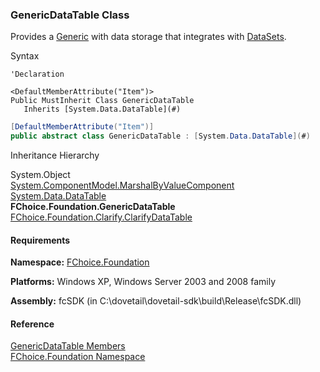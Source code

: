 ﻿### GenericDataTable Class

Provides a [Generic](fcSDK~FChoice.Foundation.FCGeneric.md) with data storage that integrates with [DataSets](http://msdn.microsoft.com/library/default.asp?url=/library/en-us/vbcon/html/vbcondatasets.asp).

Syntax

```vbnet
'Declaration

<DefaultMemberAttribute("Item")>
Public MustInherit Class GenericDataTable 
   Inherits [System.Data.DataTable](#)
```

```csharp
[DefaultMemberAttribute("Item")]
public abstract class GenericDataTable : [System.Data.DataTable](#) 
```

Inheritance Hierarchy

System.Object  
[System.ComponentModel.MarshalByValueComponent](#)  
[System.Data.DataTable](#)  
**FChoice.Foundation.GenericDataTable**  
[FChoice.Foundation.Clarify.ClarifyDataTable](fcSDK~FChoice.Foundation.Clarify.ClarifyDataTable.md)  

#### Requirements

**Namespace:** [FChoice.Foundation](fcSDK~FChoice.Foundation_namespace.md)

**Platforms:** Windows XP, Windows Server 2003 and 2008 family

**Assembly:** fcSDK (in C:\\dovetail\\dovetail-sdk\\build\\Release\\fcSDK.dll)

#### Reference

[GenericDataTable Members](fcSDK~FChoice.Foundation.GenericDataTable_members.md)  
[FChoice.Foundation Namespace](fcSDK~FChoice.Foundation_namespace.md)
